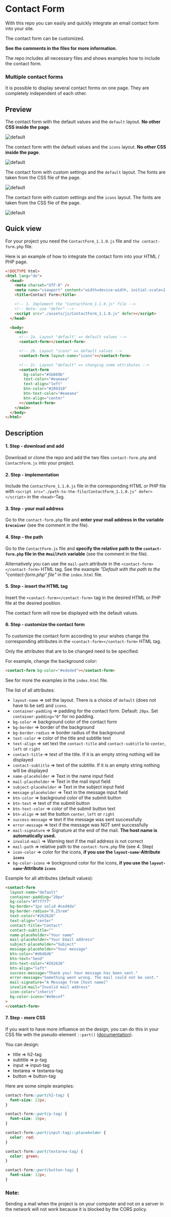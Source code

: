 # Contact Form

With this repo you can easily and quickly integrate an email contact form into your site.

The contact form can be customized.

**See the comments in the files for more information.**

The repo includes all necessary files and shows examples how to include the contact form.

### Multiple contact forms

It is possible to display several contact forms on one page. They are completely independent of each other.

## Preview

The contact form with the default values and the `default` layout. **No other CSS inside the page**.

![default](./images/Contact_Form_1.jpg)

The contact form with the default values and the `icons` layout. **No other CSS inside the page**.

![default](./images/Contact_Form_3.jpg)

The contact form with custom settings and the `default` layout. The fonts are taken from the CSS file of the page.

![default](./images/Contact_Form_2.jpg)

The contact form with custom settings and the `icons` layout. The fonts are taken from the CSS file of the page.

![default](./images/Contact_Form_4.jpg)

## Quick view

For your project you need the `ContactForm_1.1.0.js` file and `the contact-form.php` file.

Here is an example of how to integrate the contact form into your HTML / PHP page.

```html
<!DOCTYPE html>
<html lang="de">
  <head>
    <meta charset="UTF-8" />
    <meta name="viewport" content="width=device-width, initial-scale=1.0" />
    <title>Contact Form</title>

    <!-- 1. Implement the "ContactForm_1.1.0.js" file -->
    <!-- Note: use "defer" -->
    <script src="./assets/js/ContactForm_1.1.0.js" defer></script>
  </head>

  <body>
    <main>
      <!-- 2a. Layout "default" => default values -->
      <contact-form></contact-form>

      <!-- 2b. Layout "icons" => default values -->
      <contact-form layout-name="icons"></contact-form>

      <!-- 2c. Layout "default" => changing some attributes -->
      <contact-form
        bg-color="#1b669b"
        text-color="#eaeaea"
        text-align="left"
        btn-color="#289310"
        btn-text-color="#eaeaea"
        btn-align="center"
      ></contact-form>
    </main>
  </body>
</html>
```

## Description

#### 1. Step - download and add

Download or clone the repo and add the two files `contact-form.php` and `ContactForm.js` into your project.

#### 2. Step - implementation

Include the `ContactForm_1.1.0.js` file in the corresponding HTML or PHP file with `<script src="./path-to-the-file/ContactForm_1.1.0.js" defer></script>` in the `<head>`-Tag.

#### 3. Step - your mail address

Go to the `contact-form.php` file and **enter your mail address in the variable `$receiver`** (see the comment in the file).

#### 4. Step - the path

Go to the `ContactForm.js` file and **specify the relative path to the `contact-form.php` file in the `#mailPath` variable** (see the comment in the file).

Alternatively you can use the `mail-path` attribute in the `<contact-form></contact-form>` HTML tag. See the example _"Default with the path to the "contact-form.php" file"_ in the `index.html` file.

#### 5. Step - insert the HTML tag

Insert the `<contact-form></contact-form>` tag in the desired HTML or PHP file at the desired position.

The contact form will now be displayed with the default values.

#### 6. Step - customize the contact form

To customize the contact form according to your wishes change the corresponding attributes in the `<contact-form></contact-form>` HTML tag.

Only the attributes that are to be changed need to be specified.

For example, change the background color:

```html
<contact-form bg-color="#ededed"></contact-form>
```

See for more the examples in the `index.html` file.

The list of all attributes:

- `layout-name` => set the layout. There is a choice of `default` (does not have to be set) and `icons`.
- `container-padding` => padding for the contact form. Default: `20px`. Set `container-padding="0"` for no padding.
- `bg-color` => background color of the contact form
- `bg-border` => border of the background
- `bg-border-radius` => border radius of the background
- `text-color` => color of the title and subtitle text
- `text-align` => set text the `contact-title` and `contact-subtitle` to `center`, `left` or `right`
- `contact-title` => text of the title. If it is an empty string nothing will be displayed
- `contact-subtitle` => text of the subtitle. If it is an empty string nothing will be displayed
- `name-placeholder` => Text in the name input field
- `mail-placeholder` => Text in the mail input field
- `subject-placeholder` => Text in the subject input field
- `message-placeholder` => Text in the message input field
- `btn-color` => background color of the submit button
- `btn-text` => text of the submit button
- `btn-text-color` => color of the submit button text
- `btn-align` => set the button `center`, `left` or `right`
- `success-message` => text if the message was sent successfully
- `error-message` => text if the message was NOT sent successfully
- `mail-signature` => Signature at the end of the mail. **The host name is automatically used.**
- `invalid-mail` => Warning text if the mail address is not correct
- `mail-path` => relative path to the `contact-form.php` file (see 4. Step)
- `icon-color` => color for the icons, **if you use the `layout-name`-Attribute `icons`**
- `bg-color-icons` => bockground color for the icons, **if you use the `layout-name`-Attribute `icons`**

Example for all attributes (default values):

```html
<contact-form
  layout-name="default"
  container-padding="20px"
  bg-color="#f7f7f7"
  bg-border="1px solid #ced4da"
  bg-border-radius="0.25rem"
  text-color="#262626"
  text-align="center"
  contact-title="Contact"
  contact-subtitle=""
  name-placeholder="Your name"
  mail-placeholder="Your Email address"
  subject-placeholder="Subject"
  message-placeholder="Your message"
  btn-color="#d6d6d6"
  btn-text="Send"
  btn-text-color="#262626"
  btn-align="left"
  success-message="Thank you! Your message has been sent."
  error-message="Something went wrong. The mail could not be sent."
  mail-signature="A Message from [host name]"
  invalid-mail="Invalid mail address"
  icon-color="inherit"
  bg-color-icons="#e9ecef"
>
</contact-form>
```

#### 7. Step - more CSS

If you want to have more influence on the design, you can do this in your CSS file with the pseudo-element `::part()` ([documentation](https://developer.mozilla.org/en-US/docs/Web/CSS/::part)).

You can design:

- title => h2-tag
- subtitle => p-tag
- input => input-tag
- textarea => textarea-tag
- button => button-tag

Here are some simple examples:

```css
contact-form::part(h2-tag) {
  font-size: 22px;
}

contact-form::part(p-tag) {
  font-size: 16px;
}

contact-form::part(input-tag)::placeholder {
  color: red;
}

contact-form::part(textarea-tag) {
  color: green;
}

contact-form::part(button-tag) {
  font-size: 12px;
}
```

### Note:

Sending a mail when the project is on your computer and not on a server in the network will not work because it is blocked by the CORS policy.
